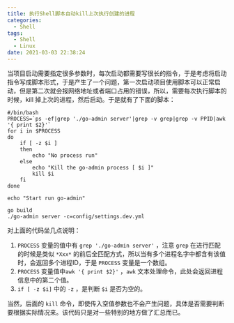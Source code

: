 ```yaml
---
title: 执行Shell脚本自动kill上次执行创建的进程
categories:
  - Shell
tags:
  - Shell
  - Linux
date: 2021-03-03 22:38:24
---
```


当项目启动需要指定很多参数时，每次启动都需要写很长的指令，于是考虑将启动指令写成脚本形式，于是产生了一个问题，第一次启动项目使用脚本可以正常启动，但是第二次就会报网络地址或者端口占用的错误，所以，需要每次执行脚本的时候，kill 掉上次的进程，然后启动。于是就有了下面的脚本：

```shell
#/bin/bash
PROCESS=`ps -ef|grep './go-admin server'|grep -v grep|grep -v PPID|awk '{ print $2}'`
for i in $PROCESS
do
    if [ -z $i ]
    then
        echo "No process run"
    else
        echo "Kill the go-admin process [ $i ]"
        kill $i
    fi
done

echo "Start run go-admin"

go build
./go-admin server -c=config/settings.dev.yml
```

对上面的代码坐几点说明：

1. `PROCESS` 变量的值中有 `grep './go-admin server'` ，注意 `grep` 在进行匹配的时候是类似 `*Xxx*` 的前后全匹配方式，所以当有多个进程名字中都含有该值时，会返回多个进程ID，于是 `PROCESS` 变量是一个数组。
2. `PROCESS` 变量值中`awk '{ print $2}'` ，`awk` 文本处理命令，此处会返回进程信息中的第二个值。
3. `if [ -z $i]` 中的 `-z` ，是判断 `$i` 是否为空的。

当然，后面的 `kill` 命令，即使传入空值参数也不会产生问题，具体是否需要判断要根据实际情况来。该代码只是对一些特别的地方做了汇总而已。

 